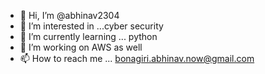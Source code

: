 - 👋 Hi, I’m @abhinav2304
- 👀 I’m interested in ...cyber security
- 🌱 I’m currently learning ... python
- 💞️ I’m working on AWS as well
- 📫 How to reach me ... bonagiri.abhinav.now@gmail.com

<!---
abhinav2304/abhinav2304 is a ✨ special ✨ repository because its `README.md` (this file) appears on your GitHub profile.
You can click the Preview link to take a look at your changes.
--->
